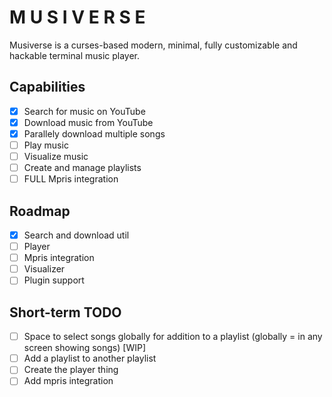 # M U S I V E R S E

Musiverse is a curses-based modern, minimal, fully customizable and hackable terminal music player.

## Capabilities

- [x] Search for music on YouTube
- [x] Download music from YouTube
- [x] Parallely download multiple songs
- [ ] Play music
- [ ] Visualize music
- [ ] Create and manage playlists
- [ ] FULL Mpris integration

## Roadmap

- [x] Search and download util
- [ ] Player
- [ ] Mpris integration
- [ ] Visualizer
- [ ] Plugin support

## Short-term TODO

- [ ] Space to select songs globally for addition to a playlist (globally = in any screen showing songs) [WIP]
- [ ] Add a playlist to another playlist
- [ ] Create the player thing
- [ ] Add mpris integration
